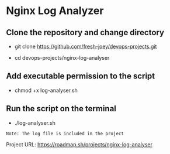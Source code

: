 # Nginx Log Analyzer

## Clone the repository and change directory

- git clone <https://github.com/fresh-joey/devops-projects.git>

- cd devops-projects/nginx-log-analyser

## Add executable permission to the script

- chmod +x log-analyser.sh

## Run the script on the terminal

- ./log-analyser.sh

```console
Note: The log file is included in the project
```

Project URL: <https://roadmap.sh/projects/nginx-log-analyser>
